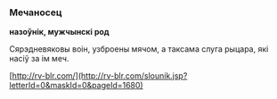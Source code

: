 ### Мечаносец
**назоўнік, мужчынскі род**

Сярэдневяковы воін, узброены мячом, а таксама слуга рыцара, які насіў за ім меч.

<a rel="author">[http://rv-blr.com/](http://rv-blr.com/slounik.jsp?letterId=0&maskId=0&pageId=1680)</a>
